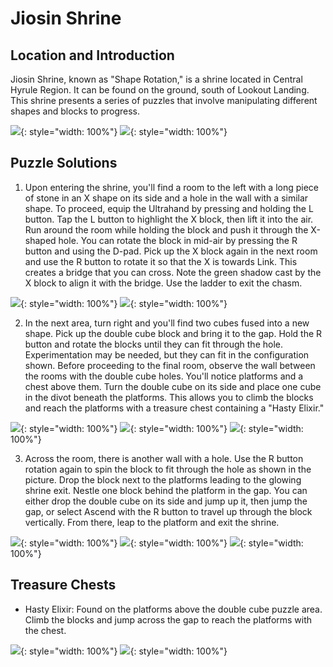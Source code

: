 # Jiosin Shrine

## Location and Introduction

Jiosin Shrine, known as "Shape Rotation," is a shrine located in Central Hyrule Region. It can be found on the ground, south of Lookout Landing. This shrine presents a series of puzzles that involve manipulating different shapes and blocks to progress.


![](../images/Jiosin-1.jpg){: style="width: 100%"}
![](../images/Jiosin-2.jpg){: style="width: 100%"}

## Puzzle Solutions

1. Upon entering the shrine, you'll find a room to the left with a long piece of stone in an X shape on its side and a hole in the wall with a similar shape. To proceed, equip the Ultrahand by pressing and holding the L button. Tap the L button to highlight the X block, then lift it into the air. Run around the room while holding the block and push it through the X-shaped hole. You can rotate the block in mid-air by pressing the R button and using the D-pad. Pick up the X block again in the next room and use the R button to rotate it so that the X is towards Link. This creates a bridge that you can cross. Note the green shadow cast by the X block to align it with the bridge. Use the ladder to exit the chasm.

![](../images/Jiosin-3.jpg){: style="width: 100%"}
![](../images/Jiosin-5.jpg){: style="width: 100%"}

2. In the next area, turn right and you'll find two cubes fused into a new shape. Pick up the double cube block and bring it to the gap. Hold the R button and rotate the blocks until they can fit through the hole. Experimentation may be needed, but they can fit in the configuration shown. Before proceeding to the final room, observe the wall between the rooms with the double cube holes. You'll notice platforms and a chest above them. Turn the double cube on its side and place one cube in the divot beneath the platforms. This allows you to climb the blocks and reach the platforms with a treasure chest containing a "Hasty Elixir."

![](../images/Jiosin-6.jpg){: style="width: 100%"}
![](../images/Jiosin-7.jpg){: style="width: 100%"}
![](../images/Jiosin-8.jpg){: style="width: 100%"}

3. Across the room, there is another wall with a hole. Use the R button rotation again to spin the block to fit through the hole as shown in the picture. Drop the block next to the platforms leading to the glowing shrine exit. Nestle one block behind the platform in the gap. You can either drop the double cube on its side and jump up it, then jump the gap, or select Ascend with the R button to travel up through the block vertically. From there, leap to the platform and exit the shrine.

![](../images/Jiosin-11.jpg){: style="width: 100%"}
![](../images/Jiosin-12.jpg){: style="width: 100%"}
![](../images/Jiosin-13.jpg){: style="width: 100%"}

## Treasure Chests

- Hasty Elixir: Found on the platforms above the double cube puzzle area. Climb the blocks and jump across the gap to reach the platforms with the chest.

![](../images/Jiosin-9.jpg){: style="width: 100%"}
![](../images/Jiosin-10.jpg){: style="width: 100%"}
